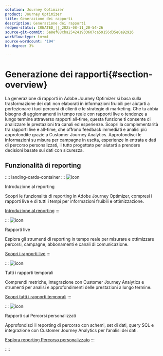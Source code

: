 ```yaml
---
solution: Journey Optimizer
product: Journey Optimizer
title: Generazione dei rapporti
description: Generazione dei rapporti
redpen-status: CREATED_||_2025-08-11_20-54-26
source-git-commit: 5a8ef88cba254241933607ca59156d35e0e92926
workflow-type: tm+mt
source-wordcount: '194'
ht-degree: 3%

---
```



# Generazione dei rapporti{#section-overview}

La generazione di rapporti in Adobe Journey Optimizer si basa sulla trasformazione dei dati non elaborati in informazioni fruibili per aiutarti a perfezionare i tuoi percorsi di clienti e le strategie di marketing. Che tu abbia bisogno di aggiornamenti in tempo reale con rapporti live o tendenze a lungo termine attraverso rapporti all-time, questa funzione ti consente di analizzare le prestazioni tra canali ed esperienze. Scopri la complementarità tra rapporti live e all-time, che offrono feedback immediati e analisi più approfondite grazie a Customer Journey Analytics. Approfondisci le informazioni su misura per campagne in uscita, esperienze in entrata e dati di percorso personalizzati, il tutto progettato per aiutarti a prendere decisioni basate sui dati con sicurezza.

## Funzionalità di reporting

:::: landing-cards-container
:::
![icon](https://cdn.experienceleague.adobe.com/icons/book.svg?lang=it)

Introduzione al reporting

Scopri le funzionalità di reporting in Adobe Journey Optimizer, compresi i rapporti live e di tutti i tempi per informazioni fruibili e ottimizzazione.

[Introduzione al reporting](../using/reports/gs-reports.md)
:::

:::
![icon](https://cdn.experienceleague.adobe.com/icons/chart-line.svg?lang=it)

Rapporti live

Esplora gli strumenti di reporting in tempo reale per misurare e ottimizzare percorsi, campagne, abbonamenti e canali di comunicazione.

[Scopri i rapporti live](live-report-landing-page.md)
:::

:::
![icon](https://cdn.experienceleague.adobe.com/icons/list-check.svg?lang=it)

Tutti i rapporti temporali

Comprendi metriche, integrazione con Customer Journey Analytics e strumenti per analisi e approfondimenti delle prestazioni a lungo termine.

[Scopri tutti i rapporti temporali](channel-report-landing-page.md)
:::

:::
![icon](https://cdn.experienceleague.adobe.com/icons/code-branch.svg?lang=it)

Rapporti sui Percorsi personalizzati

Approfondisci il reporting di percorso con schemi, set di dati, query SQL e integrazione con Customer Journey Analytics per l’analisi dei dati.

[Esplora reporting Percorso personalizzato](reports-landing-page.md)
:::

::::
